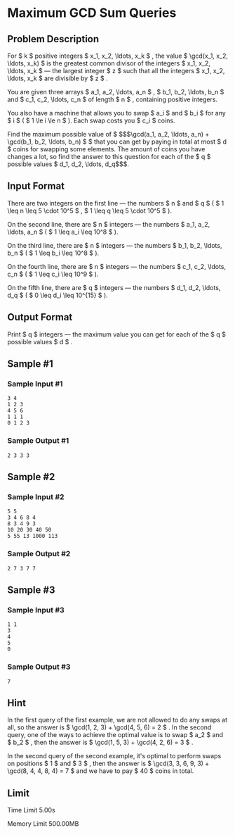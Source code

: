 # Maximum GCD Sum Queries

## Problem Description

For $ k $ positive integers $ x_1, x_2, \ldots, x_k $ , the value $ \gcd(x_1, x_2, \ldots, x_k) $ is the greatest common divisor of the integers $ x_1, x_2, \ldots, x_k $ — the largest integer $ z $ such that all the integers $ x_1, x_2, \ldots, x_k $ are divisible by $ z $ .

You are given three arrays $ a_1, a_2, \ldots, a_n $ , $ b_1, b_2, \ldots, b_n $ and $ c_1, c_2, \ldots, c_n $ of length $ n $ , containing positive integers.

You also have a machine that allows you to swap $ a_i $ and $ b_i $ for any $ i $ ( $ 1 \le i \le n $ ). Each swap costs you $ c_i $ coins.

Find the maximum possible value of $ $$$\gcd(a_1, a_2, \ldots, a_n) + \gcd(b_1, b_2, \ldots, b_n) $ $  that you can get by paying in total at most  $ d $  coins for swapping some elements. The amount of coins you have changes a lot, so find the answer to this question for each of the  $ q $  possible values  $ d\_1, d\_2, \\ldots, d\_q$$$.

## Input Format

There are two integers on the first line — the numbers $ n $ and $ q $ ( $ 1 \leq n \leq 5 \cdot 10^5 $ , $ 1 \leq q \leq 5 \cdot 10^5 $ ).

On the second line, there are $ n $ integers — the numbers $ a_1, a_2, \ldots, a_n $ ( $ 1 \leq a_i \leq 10^8 $ ).

On the third line, there are $ n $ integers — the numbers $ b_1, b_2, \ldots, b_n $ ( $ 1 \leq b_i \leq 10^8 $ ).

On the fourth line, there are $ n $ integers — the numbers $ c_1, c_2, \ldots, c_n $ ( $ 1 \leq c_i \leq 10^9 $ ).

On the fifth line, there are $ q $ integers — the numbers $ d_1, d_2, \ldots, d_q $ ( $ 0 \leq d_i \leq 10^{15} $ ).

## Output Format

Print $ q $ integers — the maximum value you can get for each of the $ q $ possible values $ d $ .

## Sample #1

### Sample Input #1

```
3 4
1 2 3
4 5 6
1 1 1
0 1 2 3
```

### Sample Output #1

```
2 3 3 3
```

## Sample #2

### Sample Input #2

```
5 5
3 4 6 8 4
8 3 4 9 3
10 20 30 40 50
5 55 13 1000 113
```

### Sample Output #2

```
2 7 3 7 7
```

## Sample #3

### Sample Input #3

```
1 1
3
4
5
0
```

### Sample Output #3

```
7
```

## Hint

In the first query of the first example, we are not allowed to do any swaps at all, so the answer is $ \gcd(1, 2, 3) + \gcd(4, 5, 6) = 2 $ . In the second query, one of the ways to achieve the optimal value is to swap $ a_2 $ and $ b_2 $ , then the answer is $ \gcd(1, 5, 3) + \gcd(4, 2, 6) = 3 $ .

In the second query of the second example, it's optimal to perform swaps on positions $ 1 $ and $ 3 $ , then the answer is $ \gcd(3, 3, 6, 9, 3) + \gcd(8, 4, 4, 8, 4) = 7 $ and we have to pay $ 40 $ coins in total.

## Limit



Time Limit
5.00s

Memory Limit
500.00MB